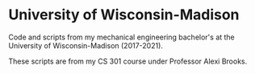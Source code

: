 # University of Wisconsin-Madison

Code and scripts from my mechanical engineering bachelor's at the University of Wisconsin-Madison (2017-2021).

These scripts are from my CS 301 course under Professor Alexi Brooks.
